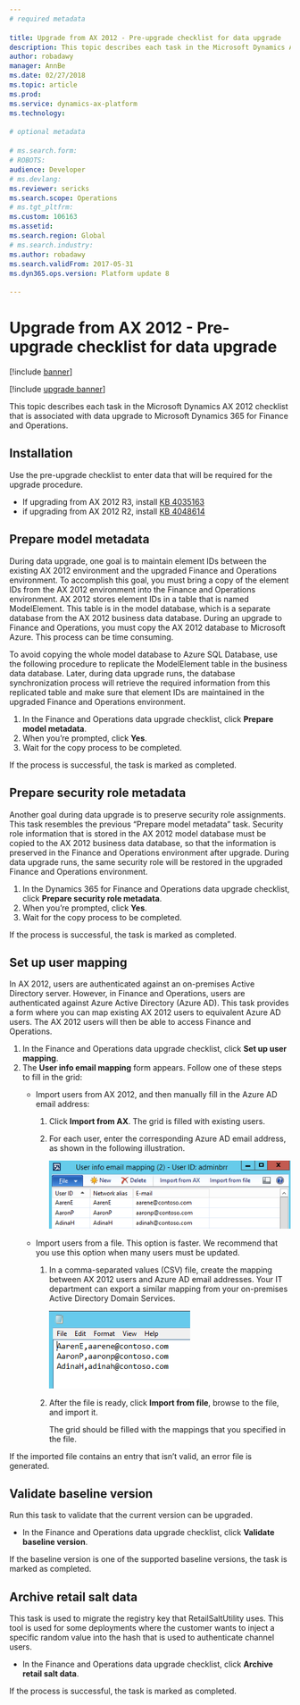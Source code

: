 ```yaml
---
# required metadata

title: Upgrade from AX 2012 - Pre-upgrade checklist for data upgrade
description: This topic describes each task in the Microsoft Dynamics AX 2012 checklist that is associated with data upgrade to Microsoft Dynamics 365 for Finance and Operations.
author: robadawy
manager: AnnBe
ms.date: 02/27/2018
ms.topic: article
ms.prod: 
ms.service: dynamics-ax-platform
ms.technology: 

# optional metadata

# ms.search.form: 
# ROBOTS: 
audience: Developer
# ms.devlang: 
ms.reviewer: sericks
ms.search.scope: Operations
# ms.tgt_pltfrm: 
ms.custom: 106163
ms.assetid: 
ms.search.region: Global
# ms.search.industry: 
ms.author: robadawy
ms.search.validFrom: 2017-05-31
ms.dyn365.ops.version: Platform update 8

---
```


# Upgrade from AX 2012 - Pre-upgrade checklist for data upgrade

[!include [banner](../includes/banner.md)]

[!include [upgrade banner](../includes/upgrade-banner.md)]

This topic describes each task in the Microsoft Dynamics AX 2012 checklist that is associated with data upgrade to Microsoft Dynamics 365 for Finance and Operations.

## Installation
Use the pre-upgrade checklist to enter data that will be required for the upgrade procedure. 

- If upgrading from AX 2012 R3, install [KB 4035163](https://go.microsoft.com/fwlink/?linkid=852255)
- if upgrading from AX 2012 R2, install [KB 4048614](https://go.microsoft.com/fwlink/?linkid=869025)

## Prepare model metadata

During data upgrade, one goal is to maintain element IDs between the existing AX 2012 environment and the upgraded Finance and Operations environment. To accomplish this goal, you must bring a copy of the element IDs from the AX 2012 environment into the Finance and Operations environment. AX 2012 stores element IDs in a table that is named ModelElement. This table is in the model database, which is a separate database from the AX 2012 business data database. During an upgrade to Finance and Operations, you must copy the AX 2012 database to Microsoft Azure. This process can be time consuming. 

To avoid copying the whole model database to Azure SQL Database, use the following procedure to replicate the ModelElement table in the business data database. Later, during data upgrade runs, the database synchronization process will retrieve the required information from this replicated table and make sure that element IDs are maintained in the upgraded Finance and Operations environment.

1. In the Finance and Operations data upgrade checklist, click **Prepare model metadata**.
2. When you’re prompted, click **Yes**.
3. Wait for the copy process to be completed.

If the process is successful, the task is marked as completed.

## Prepare security role metadata

Another goal during data upgrade is to preserve security role assignments. This task resembles the previous “Prepare model metadata” task. Security role information that is stored in the AX 2012 model database must be copied to the AX 2012 business data database, so that the information is preserved in the Finance and Operations environment after upgrade. During data upgrade runs, the same security role will be restored in the upgraded Finance and Operations environment.

1. In the Dynamics 365 for Finance and Operations data upgrade checklist, click **Prepare security role metadata**.
1. When you’re prompted, click **Yes**.
1. Wait for the copy process to be completed.

If the process is successful, the task is marked as completed.

## Set up user mapping

In AX 2012, users are authenticated against an on-premises Active Directory server. However, in Finance and Operations, users are authenticated against Azure Active Directory (Azure AD). This task provides a form where you can map existing AX 2012 users to equivalent Azure AD users. The AX 2012 users will then be able to access Finance and Operations.

1. In the Finance and Operations data upgrade checklist, click **Set up user mapping**.
2. The **User info email mapping** form appears. Follow one of these steps to fill in the grid:
   - Import users from AX 2012, and then manually fill in the Azure AD email address:
       1. Click **Import from AX**. The grid is filled with existing users.
       1. For each user, enter the corresponding Azure AD email address, as shown in the following illustration.

           ![Azure AD email addresses for AX 2012 users](media/userInfoEmailMapping.png)

   - Import users from a file. This option is faster. We recommend that you use this option when many users must be updated.

     1. In a comma-separated values (CSV) file, create the mapping between AX 2012 users and Azure AD email addresses. Your IT department can export a similar mapping from your on-premises Active Directory Domain Services.

         ![CSV file with a mapping of AX 2012 users to Azure AD email addresses](media/userToAzureADEmailAddressMapping.png)

     2. After the file is ready, click **Import from file**, browse to the file, and import it.

        The grid should be filled with the mappings that you specified in the file.

If the imported file contains an entry that isn’t valid, an error file is generated.

## Validate baseline version

Run this task to validate that the current version can be upgraded.

- In the Finance and Operations data upgrade checklist, click **Validate baseline version**.

If the baseline version is one of the supported baseline versions, the task is marked as completed.


## Archive retail salt data

This task is used to migrate the registry key that RetailSaltUtility uses. This tool is used for some deployments where the customer wants to inject a specific random value into the hash that is used to authenticate channel users.

- In the Finance and Operations data upgrade checklist, click **Archive retail salt data**.

If the process is successful, the task is marked as completed.
